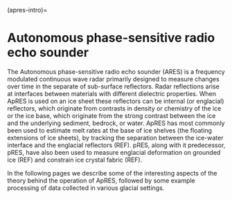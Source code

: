 (apres-intro)=
# Autonomous phase-sensitive radio echo sounder

The Autonomous phase-sensitive radio echo sounder (ARES) is a frequency modulated continuous wave radar primarily designed to measure changes over time in the separate of sub-surface reflectors. Radar reflections arise at interfaces between materials with different dielectric properties. When ApRES is used on an ice sheet these reflectors can be internal (or englacial) reflectors, which originate from contrasts in density or chemistry of the ice or the ice base, which originate from the strong contrast between the ice and the underlying sediment, bedrock, or water. ApRES has most commonly been used to estimate melt rates at the base of ice shelves (the floating extensions of ice sheets), by tracking the separation between the ice-water interface and the englacial reflectors (REF). pRES, along with it predecessor, pRES, have also been used to measure englacial deformation on grounded ice (REF) and constrain ice crystal fabric (REF).

In the following pages we describe some of the interesting aspects of the theory behind the operation of ApRES, followed by some example processing of data collected in various glacial settings.
